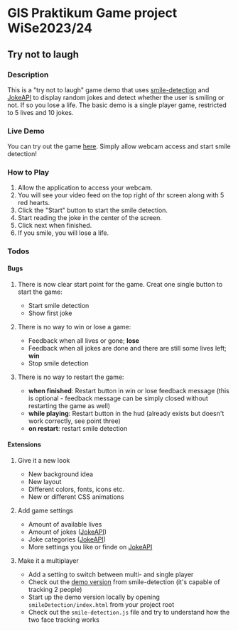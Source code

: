# GIS Praktikum Game project WiSe2023/24

## Try not to laugh

### Description

This is a "try not to laugh" game demo that uses [smile-detection](https://github.com/SeeknnDestroy/smile-detection) and [JokeAPI](https://sv443.net/jokeapi/v2/) to display random jokes and detect whether the user is smiling or not. If so you lose a life.
The basic demo is a single player game, restricted to 5 lives and 10 jokes.

### Live Demo

You can try out the game [here](https://matej-sulfrian.github.io/gisProject-tryNotToLaugh/game/tryNotToLaugh.html). Simply allow webcam access and start smile detection!

### How to Play

1. Allow the application to access your webcam.
2. You will see your video feed on the top right of thr screen along with 5 red hearts.
3. Click the "Start" button to start the smile detection.
4. Start reading the joke in the center of the screen.
5. Click next when finished.
6. If you smile, you will lose a life.

### Todos

#### Bugs
1. There is now clear start point for the game. Creat one single button to start the game:
   - Start smile detection
   - Show first joke
   
2. There is no way to win or lose a game:
   - Feedback when all lives or gone; **lose**
   - Feedback when all jokes are done and there are still some lives left; **win**
   - Stop smile detection
   
3. There is no way to restart the game:
   - **when finished**: Restart button in win or lose feedback message (this is optional - feedback message can be simply closed without restarting the game as well)
   - **while playing**: Restart button in the hud (already exists but doesn't work correctly, see point three)
   - **on restart**: restart smile detection

#### Extensions
1. Give it a new look
   - New background idea
   - New layout
   - Different colors, fonts, icons etc.
   - New or different CSS animations

2. Add game settings
   - Amount of available lives
   - Amount of jokes ([JokeAPI](https://sv443.net/jokeapi/v2/))
   - Joke categories ([JokeAPI](https://sv443.net/jokeapi/v2/))
   - More settings you like or finde on [JokeAPI](https://sv443.net/jokeapi/v2/)

3. Make it a multiplayer
   - Add a setting to switch between multi- and single player
   - Check out the [demo version](https://seeknndestroy.github.io/smile-detection/) from smile-detection (it's capable of tracking 2 people)
   - Start up the demo version locally by opening `smileDetection/index.html` from your project root
   - Check out the `smile-detection.js` file and try to understand how the two face tracking works

